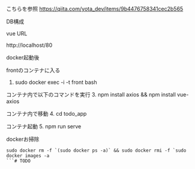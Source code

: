 こちらを参照
https://qiita.com/yota_dev/items/9b4476758341cec2b565


DB構成

vue URL

http://localhost/80

docker起動後

frontのコンテナに入る
1. sudo docker exec -i -t front bash

コンテナ内で以下のコマンドを実行
3. npm install axios && npm install vue-axios

コンテナ内で移動
4. cd todo_app

コンテナ起動
5. npm run serve

dockerお掃除 
```
sudo docker rm -f `(sudo docker ps -a)` && sudo docker rmi -f `sudo docker images -a
```# TODO
